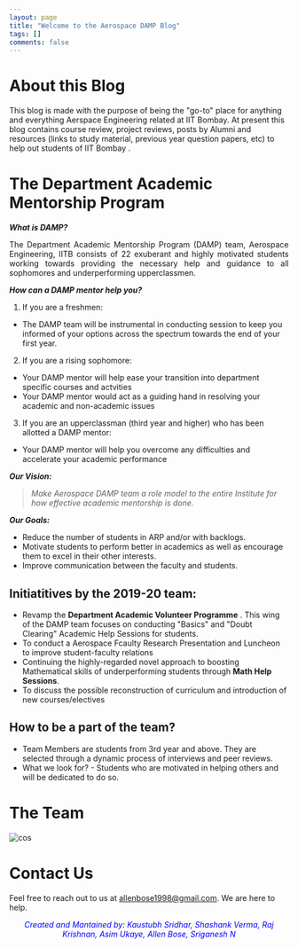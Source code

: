 ```yaml
---
layout: page
title: "Welcome to the Aerospace DAMP Blog"
tags: []
comments: false
---
```


# About this Blog

This blog is made with the purpose of being the "go-to" place for anything and everything Aerspace Engineering related at IIT Bombay. At present this blog contains course review, project reviews, posts by Alumni and resources (links to study material, previous year question papers, etc) to help out students of IIT Bombay .

# The Department Academic Mentorship Program

__*What is DAMP?*__

<div style="text-align: justify">
The Department Academic Mentorship Program (DAMP) team, Aerospace Engineering, IITB consists of 22 exuberant and highly motivated students working towards providing the necessary help and guidance to all sophomores and underperforming upperclassmen. 
</div>

__*How can a DAMP mentor help you?*__
1. If you are a freshmen: 
  * The DAMP team will be instrumental in conducting session to keep you informed of your options across the spectrum towards the end of your first year. 
2. If you are a rising sophomore: 
  * Your DAMP mentor will help ease your transition into department specific courses and actvities
  * Your DAMP mentor would act as a guiding hand in resolving your academic and non-academic issues
3. If you are an upperclassman (third year and higher) who has been allotted a DAMP mentor:
  * Your DAMP mentor will help you overcome any difficulties and accelerate your academic performance

__*Our Vision:*__
> *Make Aerospace DAMP team a role model to the entire Institute for how effective academic mentorship is done.*

__*Our Goals:*__
* Reduce the number of students in ARP and/or with backlogs.
* Motivate students to perform better in academics as well as encourage them to excel in their other interests.
* Improve communication between the faculty and students.

## Initiatitives by the 2019-20 team:
* Revamp the __Department Academic Volunteer Programme__ . This wing of the DAMP team focuses on conducting "Basics" and "Doubt Clearing" Academic Help Sessions for students.
* To conduct a Aerospace Fcaulty Research Presentation and Luncheon to improve student-faculty relations
* Continuing the highly-regarded novel approach to boosting Mathematical skills of underperforming students through  **Math Help Sessions**.
* To discuss the possible reconstruction of curriculum and introduction of new courses/electives

## How to be a part of the team?
* Team Members are students from 3rd year and above. They are selected through a dynamic process of interviews and peer reviews.
* What we look for? - Students who are motivated in helping others and will be dedicated to do so.

# The Team                                                           
![cos](https://drive.google.com/uc?id=1lf6iFaoBbkA2vYzvJqaZI9tQVVzZAMt5)


# Contact Us

Feel free to reach out to us at [allenbose1998@gmail.com](mailto:allenbose1998@gmail.com). We are here to help.


<div style="text-align: center" >
<div style="color:#0000FF" >

<i>Created and Mantained by: Kaustubh Sridhar, Shashank Verma, Raj Krishnan, Asim Ukaye, Allen Bose, Sriganesh N</i>

</div>
</div>

